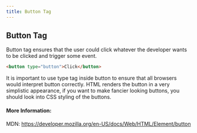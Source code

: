 ```yaml
---
title: Button Tag
---
```

## Button Tag

Button tag ensures that the user could click whatever the developer wants to be clicked and trigger some event.

```html
<button type="button">Click</button>
```

It is important to use type tag inside button to ensure that all browsers would interpret button correctly.
HTML renders the button in a very simplistic appearance, if you want to make fancier looking buttons, you should look into CSS styling of the buttons.

#### More Information:

MDN: https://developer.mozilla.org/en-US/docs/Web/HTML/Element/button

